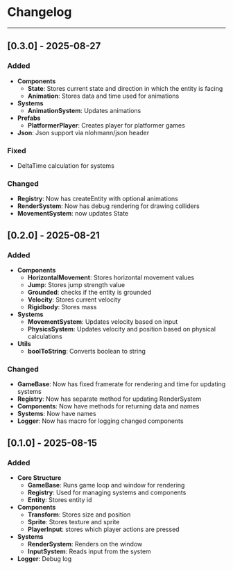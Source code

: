 # Changelog

---

## [0.3.0] - 2025-08-27
### Added
- **Components**
    - **State**: Stores current state and direction in which the entity is facing
    - **Animation**: Stores data and time used for animations
- **Systems**
    - **AnimationSystem**: Updates animations
- **Prefabs**
    - **PlatformerPlayer**: Creates player for platformer games
- **Json**: Json support via nlohmann/json header

### Fixed
- DeltaTime calculation for systems 

### Changed
- **Registry**: Now has createEntity with optional animations
- **RenderSystem**: Now has debug rendering for drawing colliders
- **MovementSystem**: now updates State

## [0.2.0] - 2025-08-21
### Added
- **Components**
    - **HorizontalMovement**: Stores horizontal movement values
    - **Jump**: Stores jump strength value
    - **Grounded**: checks if the entity is grounded
    - **Velocity**: Stores current velocity
    - **Rigidbody**: Stores mass 
- **Systems**
    - **MovementSystem**: Updates velocity based on input
    - **PhysicsSystem**: Updates velocity and position based on physical calculations
- **Utils**
    - **boolToString**: Converts boolean to string

### Changed
- **GameBase**: Now has fixed framerate for rendering and time for updating systems
- **Registry**: Now has separate method for updating RenderSystem
- **Components**: Now have methods for returning data and names
- **Systems**: Now have names
- **Logger**: Now has macro for logging changed components

## [0.1.0] - 2025-08-15
### Added
- **Core Structure**
    - **GameBase**: Runs game loop and window for rendering
    - **Registry**: Used for managing systems and components
    - **Entity**: Stores entity id
- **Components** 
    - **Transform**: Stores size and position
    - **Sprite**: Stores texture and sprite
    - **PlayerInput**: stores which player actions are pressed
- **Systems**
    - **RenderSystem**: Renders on the window
    - **InputSystem**: Reads input from the system
- **Logger**: Debug log
